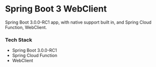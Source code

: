 # Spring Boot 3 WebClient

Spring Boot 3.0.0-RC1 app, with native support built in, and Spring Cloud Function, WebClient.


### Tech Stack

* Spring Boot 3.0.0-RC1
* Spring Cloud Function
* WebClient
